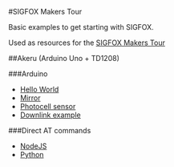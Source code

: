 #SIGFOX Makers Tour

Basic examples to get starting with SIGFOX.

Used as resources for the [SIGFOX Makers Tour](http://makers.sigfox.com/tour)

##Akeru (Arduino Uno + TD1208)

###Arduino 

* [Hello World](./Arduino/hello-world)
* [Mirror](./Arduino/serial-mirror)
* [Photocell sensor](./Arduino/photocell)
* [Downlink example](./Arduino/downlink)


###Direct AT commands

* [NodeJS](./nodejs)
* [Python](./python)
